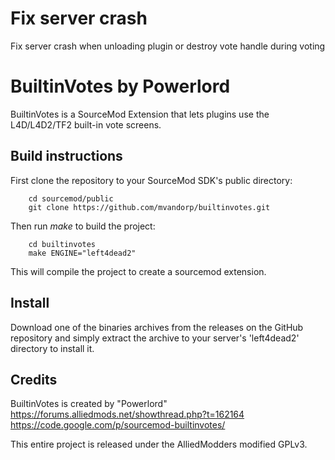 Fix server crash
==============
Fix server crash when unloading plugin or destroy vote handle during voting

BuiltinVotes by Powerlord
==============
BuiltinVotes is a SourceMod Extension that lets plugins use the L4D/L4D2/TF2 built-in vote screens.

Build instructions
--------------
First clone the repository to your SourceMod SDK's public directory:

        cd sourcemod/public
        git clone https://github.com/mvandorp/builtinvotes.git

Then run *make* to build the project:

        cd builtinvotes
        make ENGINE="left4dead2"

This will compile the project to create a sourcemod extension.

Install
--------------
Download one of the binaries archives from the releases on the GitHub repository and simply extract the archive to your server's 'left4dead2' directory to install it.

Credits
--------------
BuiltinVotes is created by "Powerlord"
https://forums.alliedmods.net/showthread.php?t=162164
https://code.google.com/p/sourcemod-builtinvotes/

This entire project is released under the AlliedModders modified GPLv3.
